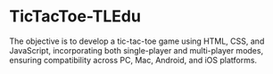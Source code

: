 # TicTacToe-TLEdu
The objective is to develop a tic-tac-toe game using HTML, CSS, and JavaScript, incorporating both single-player and multi-player modes, ensuring compatibility across PC, Mac, Android, and iOS platforms.
